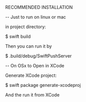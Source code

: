 RECOMMENDED INSTALLATION

-- Just to run on linux or mac

in project directory:

$ swift build

Then you can run it by 

$ .build/debug/SwiftPushServer

-- On OSx to Open in XCode

Generate XCode project:

$ swift package generate-xcodeproj

And the run it from XCode
